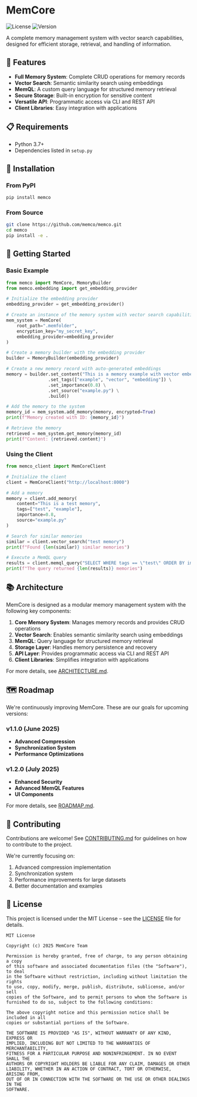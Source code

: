 # MemCore

![License](https://img.shields.io/badge/license-MIT-blue.svg)
![Version](https://img.shields.io/badge/version-1.0.0-green.svg)

A complete memory management system with vector search capabilities, designed for efficient storage, retrieval, and handling of information.

## 🚀 Features

* **Full Memory System**: Complete CRUD operations for memory records
* **Vector Search**: Semantic similarity search using embeddings
* **MemQL**: A custom query language for structured memory retrieval
* **Secure Storage**: Built-in encryption for sensitive content
* **Versatile API**: Programmatic access via CLI and REST API
* **Client Libraries**: Easy integration with applications

## 📋 Requirements

* Python 3.7+
* Dependencies listed in `setup.py`

## 🔧 Installation

### From PyPI

```bash
pip install memco
```

### From Source

```bash
git clone https://github.com/memco/memco.git
cd memco
pip install -e .
```

## 🏁 Getting Started

### Basic Example

```python
from memco import MemCore, MemoryBuilder
from memco.embedding import get_embedding_provider

# Initialize the embedding provider
embedding_provider = get_embedding_provider()

# Create an instance of the memory system with vector search capabilities
mem_system = MemCore(
    root_path=".memfolder",
    encryption_key="my_secret_key",
    embedding_provider=embedding_provider
)

# Create a memory builder with the embedding provider
builder = MemoryBuilder(embedding_provider)

# Create a new memory record with auto-generated embeddings
memory = builder.set_content("This is a memory example with vector embedding") \
                .set_tags(["example", "vector", "embedding"]) \
                .set_importance(0.8) \
                .set_source("example.py") \
                .build()

# Add the memory to the system
memory_id = mem_system.add_memory(memory, encrypted=True)
print(f"Memory created with ID: {memory_id}")

# Retrieve the memory
retrieved = mem_system.get_memory(memory_id)
print(f"Content: {retrieved.content}")
```

### Using the Client

```python
from memco_client import MemCoreClient

# Initialize the client
client = MemCoreClient("http://localhost:8000")

# Add a memory
memory = client.add_memory(
    content="This is a test memory",
    tags=["test", "example"],
    importance=0.8,
    source="example.py"
)

# Search for similar memories
similar = client.vector_search("test memory")
print(f"Found {len(similar)} similar memories")

# Execute a MemQL query
results = client.memql_query("SELECT WHERE tags == \"test\" ORDER BY importance DESC")
print(f"The query returned {len(results)} memories")
```

## 📚 Architecture

MemCore is designed as a modular memory management system with the following key components:

1. **Core Memory System**: Manages memory records and provides CRUD operations
2. **Vector Search**: Enables semantic similarity search using embeddings
3. **MemQL**: Query language for structured memory retrieval
4. **Storage Layer**: Handles memory persistence and recovery
5. **API Layer**: Provides programmatic access via CLI and REST API
6. **Client Libraries**: Simplifies integration with applications

For more details, see [ARCHITECTURE.md](ARCHITECTURE.md).

## 🗺️ Roadmap

We're continuously improving MemCore. These are our goals for upcoming versions:

### v1.1.0 (June 2025)

* **Advanced Compression**
* **Synchronization System**
* **Performance Optimizations**

### v1.2.0 (July 2025)

* **Enhanced Security**
* **Advanced MemQL Features**
* **UI Components**

For more details, see [ROADMAP.md](ROADMAP.md).

## 👥 Contributing

Contributions are welcome! See [CONTRIBUTING.md](CONTRIBUTING.md) for guidelines on how to contribute to the project.

We're currently focusing on:

1. Advanced compression implementation
2. Synchronization system
3. Performance improvements for large datasets
4. Better documentation and examples

## 📄 License

This project is licensed under the MIT License – see the [LICENSE](LICENSE) file for details.

```
MIT License

Copyright (c) 2025 MemCore Team

Permission is hereby granted, free of charge, to any person obtaining a copy
of this software and associated documentation files (the "Software"), to deal
in the Software without restriction, including without limitation the rights
to use, copy, modify, merge, publish, distribute, sublicense, and/or sell
copies of the Software, and to permit persons to whom the Software is
furnished to do so, subject to the following conditions:

The above copyright notice and this permission notice shall be included in all
copies or substantial portions of the Software.

THE SOFTWARE IS PROVIDED "AS IS", WITHOUT WARRANTY OF ANY KIND, EXPRESS OR
IMPLIED, INCLUDING BUT NOT LIMITED TO THE WARRANTIES OF MERCHANTABILITY,
FITNESS FOR A PARTICULAR PURPOSE AND NONINFRINGEMENT. IN NO EVENT SHALL THE
AUTHORS OR COPYRIGHT HOLDERS BE LIABLE FOR ANY CLAIM, DAMAGES OR OTHER
LIABILITY, WHETHER IN AN ACTION OF CONTRACT, TORT OR OTHERWISE, ARISING FROM,
OUT OF OR IN CONNECTION WITH THE SOFTWARE OR THE USE OR OTHER DEALINGS IN THE
SOFTWARE.
```